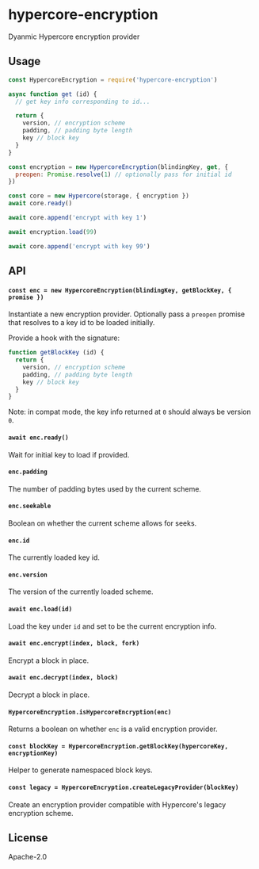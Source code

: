 # hypercore-encryption

Dyanmic Hypercore encryption provider

## Usage

```js
const HypercoreEncryption = require('hypercore-encryption')

async function get (id) {
  // get key info corresponding to id...

  return {
    version, // encryption scheme
    padding, // padding byte length
    key // block key
  }
}

const encryption = new HypercoreEncryption(blindingKey, get, {
  preopen: Promise.resolve(1) // optionally pass for initial id
})

const core = new Hypercore(storage, { encryption })
await core.ready()

await core.append('encrypt with key 1')

await encryption.load(99)

await core.append('encrypt with key 99')
```

## API

#### `const enc = new HypercoreEncryption(blindingKey, getBlockKey, { promise })`

Instantiate a new encryption provider. Optionally pass a `preopen` promise that resolves to a key id to be loaded initially.

Provide a hook with the signature:
```js
function getBlockKey (id) {
  return {
    version, // encryption scheme
    padding, // padding byte length
    key // block key
  }
}
```

Note: in compat mode, the key info returned at `0` should always be version `0`.

#### `await enc.ready()`

Wait for initial key to load if provided.

#### `enc.padding`

The number of padding bytes used by the current scheme.

#### `enc.seekable`

Boolean on whether the current scheme allows for seeks.

#### `enc.id`

The currently loaded key id.

#### `enc.version`

The version of the currently loaded scheme.

#### `await enc.load(id)`

Load the key under `id` and set to be the current encryption info.

#### `await enc.encrypt(index, block, fork)`

Encrypt a block in place.

#### `await enc.decrypt(index, block)`

Decrypt a block in place.

#### `HypercoreEncryption.isHypercoreEncryption(enc)`

Returns a boolean on whether `enc` is a valid encryption provider.

#### `const blockKey = HypercoreEncryption.getBlockKey(hypercoreKey, encryptionKey)`

Helper to generate namespaced block keys.

#### `const legacy = HypercoreEncryption.createLegacyProvider(blockKey)`

Create an encryption provider compatible with Hypercore's legacy encryption scheme.

## License

Apache-2.0
